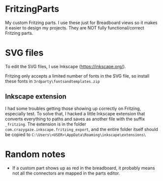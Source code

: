 # FritzingParts

My custom Fritzing parts.
I use these just for Breadboard views so it makes it easier to design my projects. They are NOT fully functional/correct Fritzing parts.


# SVG files

To edit the SVG files, I use Inkscape (https://inkscape.org/).

Fritzing only accepts a limited number of fonts in the SVG file, so install these fonts in `3rdparty\fontsandtemplates.zip`

## Inkscape extension

I had some troubles getting those showing up correctly on Fritzing, especially test.
To solve that, I hacked a little Inkscape extension that converts everything to paths and saves as another file with the suffix `_fritzing`.
The extension is in the folder `com.crazygaze.inkscape.fritzing_export`, and the entire folder itself should be copied to `C:\Users\<USER>\AppData\Roaming\inkscape\extensions\`


# Random notes

* If a custom part shows up as red in the breadboard, it probably means not all the connectors are mapped in the parts editor.


